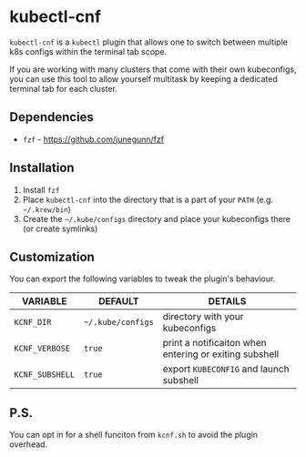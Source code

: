 # kubectl-cnf

`kubectl-cnf` is a `kubectl` plugin that allows one to switch between multiple k8s configs within the terminal tab scope.

If you are working with many clusters that come with their own kubeconfigs, you can use this tool to allow yourself multitask by keeping a dedicated terminal tab for each cluster.

## Dependencies

* `fzf` - https://github.com/junegunn/fzf

## Installation

1. Install `fzf`
2. Place `kubectl-cnf` into the directory that is a part of your `PATH` (e.g. `~/.krew/bin`)
3. Create the `~/.kube/configs` directory and place your kubeconfigs there (or create symlinks)

## Customization

You can export the following variables to tweak the plugin's behaviour.

| VARIABLE        | DEFAULT           | DETAILS                                                |
|-----------------|-------------------|--------------------------------------------------------|
| `KCNF_DIR`      | `~/.kube/configs` | directory with your kubeconfigs                        |
| `KCNF_VERBOSE`  | `true`            | print a notificaiton when entering or exiting subshell |
| `KCNF_SUBSHELL` | `true`            | export `KUBECONFIG` and launch subshell                |

## P.S.

You can opt in for a shell funciton from `kcnf.sh` to avoid the plugin overhead.
